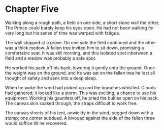 # Chapter Five

Walking along a rough path, a field on one side, a short stone wall the other, The Prince could barely keep his eyes open. He had not been walking for very long but his sense of time was warped with fatigue. 

The wall stopped at a grove. On one side the field continued and the other was a thick medow. A fallen tree invited him to sit down, promising a comfortable seat. It was still morning, and this isolated spot inbetween a field and a medow was probably a safe spot. 

He worked his pack off his back, lowering it gently onto the ground. Once the weight was on the ground, and he was sat on the fallen tree he lost all thought of safety and sank into a deep sleep.

When he woke the wind had picked up and the branches whistled. Clouds had gathered; it looked like a storm. This was exciting, a chance to use his equipment. Working his gauntlets off, he pried the bukles open on his pack. The canvas skin soaked through, the straps difficult to work free. 

The canvas sheets of his tent, unwieldy in the wind, pegged down with a stomp; one corner subdued. A bivouac against the side of the fallen three would suffice till he recovered.
